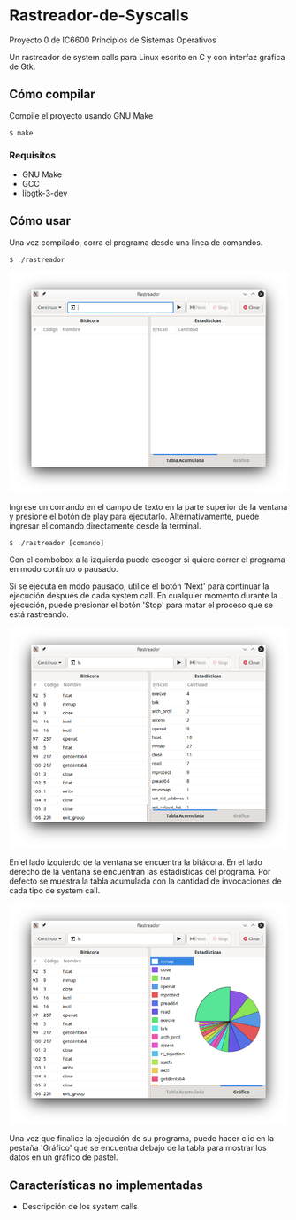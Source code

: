 # Rastreador-de-Syscalls
Proyecto 0 de IC6600 Principios de Sistemas Operativos

Un rastreador de system calls para Linux escrito en C y con interfaz gráfica de Gtk.

## Cómo compilar
Compile el proyecto usando GNU Make
```
$ make
```
### Requisitos
- GNU Make
- GCC
- libgtk-3-dev

## Cómo usar
Una vez compilado, corra el programa desde una línea de comandos.
```
$ ./rastreador
```
![Image](screenshots/rastreador.png)

Ingrese un comando en el campo de texto en la parte superior de la ventana y presione el botón de play para ejecutarlo.
Alternativamente, puede ingresar el comando directamente desde la terminal.
```
$ ./rastreador [comando]
```

Con el combobox a la izquierda puede escoger si quiere correr el programa en modo continuo o pausado.

Si se ejecuta en modo pausado, utilice el botón 'Next' para continuar la ejecución después de cada system call.
En cualquier momento durante la ejecución, puede presionar el botón 'Stop' para matar el proceso que se está rastreando.

![Image](screenshots/rastreador-resultados.png)

En el lado izquierdo de la ventana se encuentra la bitácora.
En el lado derecho de la ventana se encuentran las estadísticas del programa.
Por defecto se muestra la tabla acumulada con la cantidad de invocaciones de cada tipo de system call.

![Image](screenshots/rastreador-grafico.png)

Una vez que finalice la ejecución de su programa, puede hacer clic en la pestaña 'Gráfico'
que se encuentra debajo de la tabla para mostrar los datos en un gráfico de pastel.

## Características no implementadas
- Descripción de los system calls
